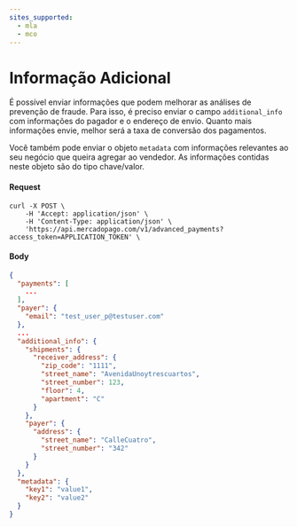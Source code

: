 ```yaml
---
sites_supported:
  - mla
  - mco
---
```


# Informação Adicional

É possível enviar informações que podem melhorar as análises de prevenção de fraude. Para isso, é preciso enviar o campo `additional_info` com informações do pagador e o endereço de envio. Quanto mais informações envie, melhor será a taxa de conversão dos pagamentos.

Você também pode enviar o objeto `metadata` com informações relevantes ao seu negócio que queira agregar ao vendedor. As informações contidas neste objeto são do tipo chave/valor.

#### Request
```curl
curl -X POST \
    -H 'Accept: application/json' \
    -H 'Content-Type: application/json' \
    'https://api.mercadopago.com/v1/advanced_payments?access_token=APPLICATION_TOKEN' \
```

#### Body
```json
{
  "payments": [
    ...
  ],
  "payer": {
    "email": "test_user_p@testuser.com"
  },
  ...
  "additional_info": {
    "shipments": {
      "receiver_address": {
        "zip_code": "1111",
        "street_name": "AvenidaUnoytrescuartos",
        "street_number": 123,
        "floor": 4,
        "apartment": "C"
      }
    },
    "payer": {
      "address": {
        "street_name": "CalleCuatro",
        "street_number": "342"
      }
    }
  },
  "metadata": {
    "key1": "value1",
    "key2": "value2"
  }
}
```
